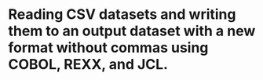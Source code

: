 # Reading CSV datasets and writing them to an output dataset with a new format without commas using COBOL, REXX, and JCL.
